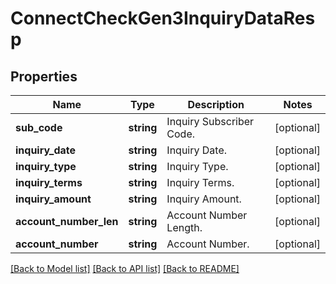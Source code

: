 # ConnectCheckGen3InquiryDataResp

## Properties
Name | Type | Description | Notes
------------ | ------------- | ------------- | -------------
**sub_code** | **string** | Inquiry Subscriber Code. | [optional] 
**inquiry_date** | **string** | Inquiry Date. | [optional] 
**inquiry_type** | **string** | Inquiry Type. | [optional] 
**inquiry_terms** | **string** | Inquiry Terms. | [optional] 
**inquiry_amount** | **string** | Inquiry Amount. | [optional] 
**account_number_len** | **string** | Account Number Length. | [optional] 
**account_number** | **string** | Account Number. | [optional] 

[[Back to Model list]](../README.md#documentation-for-models) [[Back to API list]](../README.md#documentation-for-api-endpoints) [[Back to README]](../README.md)


